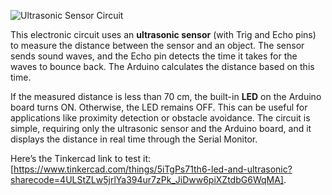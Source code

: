 ![Ultrasonic Sensor Circuit]([ultrasonic_circuit.png](https://github.com/AseelJamaan/Electronics-Task-1-Part-2/blob/a77f97d440ad456ff33026099945b2be3da6de2d/Led%20and%20Ultrasonic.png))

This electronic circuit uses an **ultrasonic sensor** (with Trig and Echo pins) to measure the distance between the sensor and an object. The sensor sends sound waves, and the Echo pin detects the time it takes for the waves to bounce back. The Arduino calculates the distance based on this time.

If the measured distance is less than 70 cm, the built-in **LED** on the Arduino board turns ON. Otherwise, the LED remains OFF. This can be useful for applications like proximity detection or obstacle avoidance. The circuit is simple, requiring only the ultrasonic sensor and the Arduino board, and it displays the distance in real time through the Serial Monitor.

Here’s the Tinkercad link to test it: [https://www.tinkercad.com/things/5iTgPs71th6-led-and-ultrasonic?sharecode=4ULStZLw5jrlYa394ur7zPk_JiDww6piXZtdbG6WqMA].
